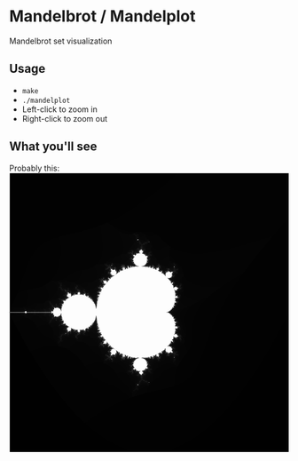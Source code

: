# Mandelbrot / Mandelplot
Mandelbrot set visualization

## Usage
- `make`
- `./mandelplot`
- Left-click to zoom in
- Right-click to zoom out

## What you'll see
Probably this:
![Screenshot](screenshot.png)
